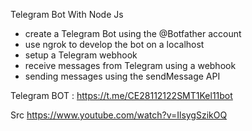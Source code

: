 Telegram Bot With Node Js

- create a Telegram Bot using the @Botfather account
- use ngrok to develop the bot on a localhost
- setup a Telegram webhook
- receive messages from Telegram using a webhook
- sending messages using the sendMessage API

Telegram BOT : https://t.me/CE28112122SMT1Kel11bot


Src https://www.youtube.com/watch?v=IlsygSzikOQ
